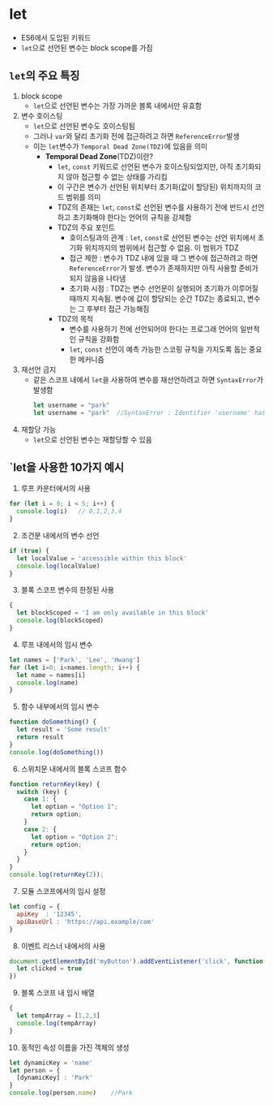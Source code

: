 # let
- ES6에서 도입된 키워드
- `let`으로 선언된 변수는 block scope를 가짐

## `let`의 주요 특징
1. block scope
   - `let`으로 선언된 변수는 가장 가까운 블록 내에서만 유효함
2. 변수 호이스팅
   - `let`으로 선언된 변수도 호이스팅됨
   - 그러나 `var`와 달리 초기화 전에 접근하려고 하면 `ReferenceError`발생
   - 이는 `let`변수가 `Temporal Dead Zone(TDZ)`에 있음을 의미
     - **Temporal Dead Zone**(TDZ)이란?
       - `let`, `const` 키워드로 선언된 변수가 호이스팅되었지만, 아직 초기화되지 않아 접근할 수 없는 상태를 가리킴
       - 이 구간은 변수가 선언된 위치부터 초기화(값이 할당된) 위치까지의 코드 범위를 의미
       - TDZ의 존재는 `let`, `const`로 선언된 변수를 사용하기 전에 반드시 선언하고 초기화해야 한다는 언어의 규칙을 강제함
       - TDZ의 주요 포인트
         - 호이스팅과의 관계 : `let`, `const`로 선언된 변수는 선언 위치에서 초기화 위치까지의 범위에서 접근할 수 없음. 이 범위가 TDZ
         - 접근 제한 : 변수가 TDZ 내에 있을 때 그 변수에 접근하려고 하면 `ReferenceError`가 발생. 변수가 존재하지만 아직 사용할 준비가 되지 않음을 나타냄
         - 초기화 시점 : TDZ는 변수 선언문이 실행되어 초기화가 이루어질 때까지 지속됨. 변수에 값이 할당되는 순간 TDZ는 종료되고, 변수는 그 후부터 접근 가능해짐
       - TDZ의 목적
         - 변수를 사용하기 전에 선언되어야 한다는 프로그래 언어의 일반적인 규칙을 강화함
         - `let`, `const` 선언이 예측 가능한 스코핑 규칙을 가지도록 돕는 중요한 메커니즘
3. 재선언 금지
   - 같은 스코프 내에서 `let`을 사용하여 변수를 재선언하려고 하면 `SyntaxError`가 발생함
     ```js
     let username = "park"
     let username = "park"  //SyntaxError : Identifier 'username' has already been declared
     ```
4. 재할당 가능
   - `let`으로 선언된 변수는 재할당할 수 있음
  

## `let을 사용한 10가지 예시
1. 루프 카운터에서의 사용
```js
for (let i = 0; i < 5; i++) {
  console.log(i)   // 0,1,2,3,4
}
```

2. 조건문 내에서의 변수 선언
```js
if (true) {
  let localValue = 'accessible within this block'
  console.log(localValue)
}
```
3. 블록 스코프 변수의 한정된 사용
```js
{
  let blockScoped = 'I am only available in this block'
  console.log(blockScoped)
}
```
4. 루프 내에서의 임시 변수
```js
let names = ['Park', 'Lee', 'Hwang']
for (let i=0; i<names.length; i++) {
  let name = names[i]
  console.log(name)
}
```
5. 함수 내부에서의 임시 변수
```js
function doSomething() {
  let result = 'Some result'
  return result
}
console.log(doSomething())
```

6. 스위치문 내에서의 블록 스코프 함수
```js
function returnKey(key) {
  switch (key) {
    case 1: {
      let option = "Option 1";
      return option;
    }
    case 2: {
      let option = "Option 2";
      return option;
    }
  }
}
console.log(returnKey(2));

```
7. 모듈 스코프에서의 임시 설정
```js
let config = {
  apiKey  : '12345',
  apiBaseUrl : 'https://api.example/com'
}
```
8. 이벤트 리스너 내에서의 사용
```js
document.getElementById('myButton').addEventListener('click', function() {
  let clicked = true
})
```
9. 블록 스코프 내 임시 배열
```js
{
  let tempArray = [1,2,3]
  console.log(tempArray)
}
```
10. 동적인 속성 이름을 가진 객체의 생성
```js
let dynamicKey = 'name'
let person = {
  [dynamicKey] : 'Park'
}
console.log(person.name)    //Park
```
















































